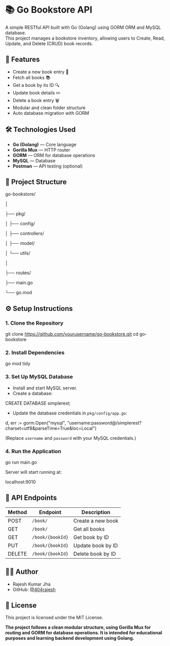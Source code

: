# 📚 Go Bookstore API

A simple RESTful API built with Go (Golang) using GORM ORM and MySQL database.  
This project manages a bookstore inventory, allowing users to Create, Read, Update, and Delete (CRUD) book records.

## 🚀 Features

- Create a new book entry 📖
- Fetch all books 📚
- Get a book by its ID 🔍
- Update book details ✏️
- Delete a book entry 🗑️
- Modular and clean folder structure
- Auto database migration with GORM

## 🛠️ Technologies Used

- **Go (Golang)** — Core language
- **Gorilla Mux** — HTTP router
- **GORM** — ORM for database operations
- **MySQL** — Database
- **Postman** — API testing (optional)

## 📂 Project Structure

go-bookstore/

│

├── pkg/

│   ├── config/

│   ├── controllers/

│   ├── model/

│   └── utils/

│

├── routes/

├── main.go

└── go.mod

## ⚙️ Setup Instructions

### 1. Clone the Repository

git clone https://github.com/yourusername/go-bookstore.git
cd go-bookstore

### 2. Install Dependencies

go mod tidy

### 3. Set Up MySQL Database

- Install and start MySQL server.
- Create a database:

CREATE DATABASE simplerest;

- Update the database credentials in `pkg/config/app.go`:

d, err := gorm.Open("mysql", "username:password@/simplerest?charset=utf8&parseTime=True&loc=Local")

(Replace `username` and `password` with your MySQL credentials.)

### 4. Run the Application

go run main.go

Server will start running at:

localhost:9010

## 📖 API Endpoints

| Method | Endpoint             | Description          |
|--------|----------------------|----------------------|
| POST   | `/book/`              | Create a new book     |
| GET    | `/book/`              | Get all books         |
| GET    | `/book/{bookId}`      | Get book by ID        |
| PUT    | `/book/{bookId}`      | Update book by ID     |
| DELETE | `/book/{bookId}`      | Delete book by ID     |

## 👨‍💻 Author

- Rajesh Kumar Jha
- GitHub: [@404rajesh](https://github.com/404rajesh)

## 📝 License
This project is licensed under the MIT License.

**The project follows a clean modular structure, using Gorilla Mux for routing and GORM for database operations. It is intended for educational purposes and learning backend development using Golang.**
